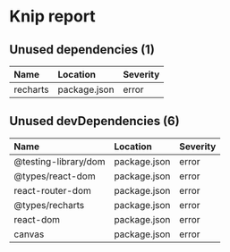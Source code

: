 # Knip report

## Unused dependencies (1)

| Name     | Location     | Severity |
| :------- | :----------- | :------- |
| recharts | package.json | error    |

## Unused devDependencies (6)

| Name                 | Location     | Severity |
| :------------------- | :----------- | :------- |
| @testing-library/dom | package.json | error    |
| @types/react-dom     | package.json | error    |
| react-router-dom     | package.json | error    |
| @types/recharts      | package.json | error    |
| react-dom            | package.json | error    |
| canvas               | package.json | error    |
